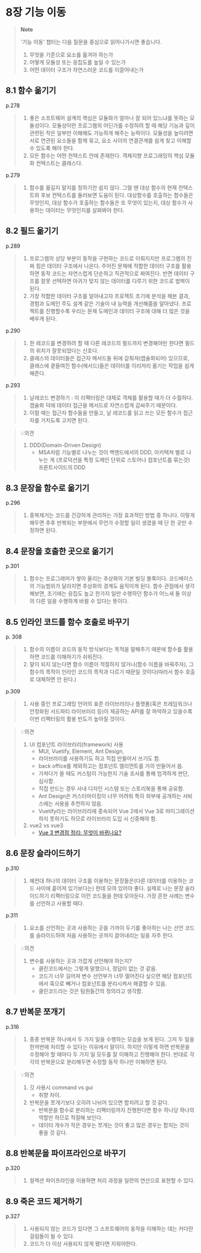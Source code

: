 # 8장 기능 이동

> **Note**
>
> '기능 이동' 챕터는 다음 질문을 중심으로 읽어나가시면 좋습니다.
>
> 1. 무엇을 기준으로 요소를 옮겨야 하는가
> 2. 어떻게 모듈성 또는 응집도를 높일 수 있는가
> 3. 어떤 데이터 구조가 자연스러운 코드를 이끌어내는가

## 8.1 함수 옮기기

p.278

> 1. 좋은 소프트웨어 설계의 핵심은 모듈화가 얼마나 잘 되어 있느냐를 뜻하는 모듈성이다. 모듈성이란 프로그램의 어딘가를 수정하려 할 때 해당 기능과 깊이 관련된 작은 일부만 이해해도 가능하게 해주는 능력이다. 모듈성을 높이려면 서로 연관된 요소들을 함께 묶고, 요소 사이의 연결관계를 쉽게 찾고 이해할 수 있도록 해야 한다.
> 2. 모든 함수는 어떤 컨텍스트 안에 존재한다. 객체지향 프로그래밍의 핵심 모듈화 컨텍스트는 클래스다.

p.279

> 1. 함수를 옮길지 말지를 정하기란 쉽지 않다. 그럴 땐 대상 함수의 현재 컨텍스트와 후보 컨텍스트를 둘러보면 도움이 된다. 대상함수를 호출하는 함수들은 무엇인지, 대상 함수가 호출하는 함수들은 또 무엇이 있는지, 대상 함수가 사용하는 데이터는 무엇인지를 살펴봐야 한다.

## 8.2 필드 옮기기

p.289

> 1. 프로그램의 상당 부분이 동작을 구현하는 코드로 이뤄지지만 프로그램의 진짜 힘은 데이터 구조에서 나온다. 주어진 문제에 적합한 데이터 구조를 활용하면 동작 코드는 자연스럽게 단순하고 직관적으로 짜여진다. 반면 데이터 구조를 잘못 선택하면 아귀가 맞지 않는 데이터를 다루기 위한 코드로 범벅이 된다.
> 2. 가장 적합한 데이터 구조를 알아내고자 프로젝트 초기에 분석을 해본 결과, 경험과 도메인 주도 설계 같은 기술이 내 능력을 개선해줌을 알아냈다. 프로젝트를 진행할수록 우리는 문제 도메인과 데이터 구조에 대해 더 많은 것을 배우게 된다.

p.290

> 1. 한 레코드를 변경하려 할 때 다른 레코드의 필드까지 변경해야만 한다면 필드의 위치가 잘못되었다는 신호다.
> 2. 클래스의 데이터들은 접근자 메서드들 뒤에 감춰져(캡슐화되어) 있으므로, 클래스에 곁들여진 함수(메서드)들은 데이터를 이리저리 옮기는 작업을 쉽게 해준다.

p.293

> 1. 날레코드 변경하기 : 이 리팩터링은 대체로 객체를 활용할 때가 더 수월하다. 캡슐화 덕에 데이터 접근을 메서드로 자연스럽게 감싸주기 때문이다.
> 2. 이럴 때는 접근자 함수들을 만들고, 날 레코드를 읽고 쓰는 모든 함수가 접근자를 거치도록 고치면 된다.

> 💡의견
>
> 1. DDD(Domain-Driven Design)
>    - MSA처럼 기능별로 나누는 것이 백엔드에서의 DDD, 아키텍쳐 별로 나누는 게 (프로덕션을 특정 도메인 단위로 스토어나 컴포넌트를 묶는것) 프론트사이드의 DDD

## 8.3 문장을 함수로 옮기기

p.296

> 1. 중복제거는 코드를 건강하게 관리하는 가장 효과적인 방법 중 하나다. 이렇게 해두면 추후 반복되는 부분에서 무언가 수정할 일이 생겼을 때 단 한 곳만 수정하면 된다.

## 8.4 문장을 호출한 곳으로 옮기기

p.301

> 1. 함수는 프로그래머가 쌓아 올리는 추상화의 기본 빌딩 블록이다. 코드베이스의 기능범위가 달라지면 추상화의 경계도 움직이게 된다. 함수 관점에서 생각해보면, 초기에는 응집도 높고 한가지 일만 수행하던 함수가 어느새 둘 이상의 다른 일을 수행하게 바뀔 수 있다는 뜻이다.

## 8.5 인라인 코드를 함수 호출로 바꾸기

p. 308

> 1. 함수의 이름이 코드의 동작 방식보다는 목적을 말해주기 때문에 함수를 활용하면 코드를 이해하기가 쉬워진다.
> 2. 말이 되지 않는다면 함수 이름이 적절하지 않거나(함수 이름을 바꿔주자), 그 함수의 목적이 인라인 코드의 목적과 다르기 때문일 것이다(따라서 함수 호출로 대체하면 안 된다.)

p.309

> 1. 사용 중인 프로그래밍 언어의 표준 라이브러리나 플랫폼(혹은 프레임워크나 안정화된 서드파티 라이브러리 등)이 제공하는 API를 잘 파악하고 있을수록 이번 리팩터링의 활용 빈도가 높아질 것이다.

> 💡의견
>
> 1. UI 컴포넌트 라이브러리(framework) 사용
>    - MUI, Vuetify, Element, Ant Design,
>    - 라이브러리를 사용하기도 하고 직접 만들어서 쓰기도 함.
>    - back office를 제외하고는 컴포넌트 엘리먼트를 거의 만들어서 씀.
>    - 가져다가 쓸 때도 커스텀이 가능한지 기술 조사를 통해 엄격하게 판단, 심사함.
>    - 직접 만드는 경우 사내 디자인 시스템 또는 스토리북을 통해 공유함.
>    - Ant Design은 커스터마이징이 너무 어려워 특히 외부에 공개하는 서비스에는 사용을 추천하지 않음.
>    - Vuetify라는 라이브러리에 종속되어 Vue 2에서 Vue 3로 마이그레이션하지 못하기도 하므로 라이브러리 도입 시 신중해야 함.
> 2. vue2 vs vue3
>    - [Vue 3 변경점 정리: 무엇이 바뀌나요?](https://velog.io/@bluestragglrVue3-%EB%AC%B4%EC%97%87%EC%9D%B4-%EB%B0%94%EB%80%8C%EB%82%98%EC%9A%94)

## 8.6 문장 슬라이드하기

p.310

> 1. 예컨대 하나의 데이터 구조를 이용하는 문장들은(다른 데이터를 이용하는 코드 사이에 흩어져 있기보다는) 한데 모여 있어야 좋다. 실제로 나는 문장 슬라이드하기 리팩터링으로 이런 코드들을 한데 모아둔다. 가장 흔한 사례는 변수를 선언하고 사용할 때다.

p.311

> 1. 요소를 선언하는 곳과 사용하는 곳을 가까이 두기를 좋아하는 나는 선언 코드를 슬라이드하여 처음 사용하는 곳까지 끌어내리는 일을 자주 한다.

> 💡의견
>
> 1. 변수를 사용하는 곳과 가깝게 선언해야 하는지?
>    - 클린코드에서는 그렇게 말했으나, 정답이 없는 것 같음.
>    - 코드가 너무 길어져 변수 선언부가 너무 멀어진다 싶으면 해당 컴포넌트에서 훅으로 빼거나 컴포넌트를 분리시켜서 해결할 수 있음.
>    - 클린코드라는 것은 팀원들간의 정의라고 생각함.

## 8.7 반복문 쪼개기

p.316

> 1.  종종 반복문 하나에서 두 가지 일을 수행하는 모습을 보게 된다. 그저 두 일을 한꺼번에 처리할 수 있다는 이유에서 말이다. 하지만 이렇게 하면 반복문을 수정해야 할 때마다 두 가지 일 모두를 잘 이해하고 진행해야 한다. 반대로 각각의 반복문으로 분리해두면 수정할 동작 하나만 이해하면 된다.

> 💡의견
>
> 1.  깃 사용시 command vs gui
>     - 취향 차이.
> 2.  반복문을 쪼개기보다 오히려 나뉘어 있으면 합치려고 할 것 같다.
>     - 반복문을 함수로 분리하는 리팩터링까지 진행한다면 함수 하나당 하나의 역할만 하므로 적절해 보인다.
>     - 데이터 개수가 작은 경우는 쪼개는 것이 좋고 많은 경우는 합치는 것이 좋을 것 같다.

## 8.8 반복문을 파이프라인으로 바꾸기

p.320

> 1. 컬렉션 파이프라인을 이용하면 처리 과정을 일련의 연산으로 표현할 수 있다.

## 8.9 죽은 코드 제거하기

p.327

> 1. 사용되지 않는 코드가 있다면 그 소프트웨어의 동작을 이해하는 데는 커다란 걸림돌이 될 수 있다.
> 2. 코드가 더 이상 사용되지 않게 됐다면 지워야한다.
